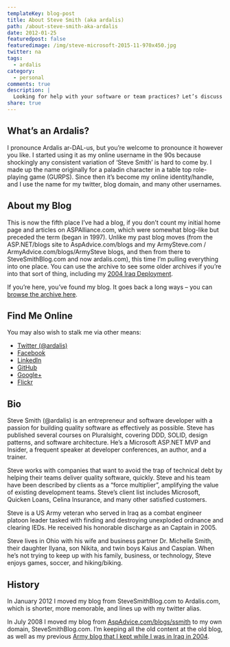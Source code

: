 ```yaml
---
templateKey: blog-post
title: About Steve Smith (aka ardalis)
path: /about-steve-smith-aka-ardalis
date: 2012-01-25
featuredpost: false
featuredimage: /img/steve-microsoft-2015-11-970x450.jpg
twitter: na
tags:
  - ardalis
category:
  - personal
comments: true
description: |
  Looking for help with your software or team practices? Let’s discuss!
share: true
---
```

<!--StartFragment-->

## What’s an Ardalis?

I pronounce Ardalis ar-DAL-us, but you’re welcome to pronounce it however you like. I started using it as my online username in the 90s because shockingly any consistent variation of ‘Steve Smith’ is hard to come by. I made up the name originally for a paladin character in a table top role-playing game (GURPS). Since then it’s become my online identity/handle, and I use the name for my twitter, blog domain, and many other usernames.

## About my Blog

This is now the fifth place I’ve had a blog, if you don’t count my initial home page and articles on ASPAlliance.com, which were somewhat blog-like but preceded the term (began in 1997). Unlike my past blog moves (from the ASP.NET/blogs site to AspAdvice.com/blogs and my ArmySteve.com / ArmyAdvice.com/blogs/ArmySteve blogs, and then from there to SteveSmithBlog.com and now ardalis.com), this time I’m pulling everything into one place. You can use the archive to see some older archives if you’re into that sort of thing, including my [2004 Iraq Deployment](https://ardalis.com/category/iraq).

If you’re here, you’ve found my blog. It goes back a long ways – you can [browse the archive here](https://ardalis.com/archive).

## Find Me Online

You may also wish to stalk me via other means:

* [Twitter (@ardalis)](http://twitter.com/ardalis)
* [Facebook](http://www.facebook.com/StevenAndrewSmith)
* [LinkedIn](http://www.linkedin.com/in/stevenandrewsmith)
* [GitHub](https://github.com/ardalis)
* [Google+](https://plus.google.com/108098990198986419468/posts)
* [Flickr](http://flickr.com/photos/lakequincy)

## Bio

Steve Smith (@ardalis) is an entrepreneur and software developer with a passion for building quality software as effectively as possible. Steve has published several courses on Pluralsight, covering DDD, SOLID, design patterns, and software architecture. He’s a Microsoft ASP.NET MVP and Insider, a frequent speaker at developer conferences, an author, and a trainer.

Steve works with companies that want to avoid the trap of technical debt by helping their teams deliver quality software, quickly. Steve and his team have been described by clients as a “force multiplier”, amplifying the value of existing development teams. Steve’s client list includes Microsoft, Quicken Loans, Celina Insurance, and many other satisfied customers.

Steve is a US Army veteran who served in Iraq as a combat engineer platoon leader tasked with finding and destroying unexploded ordnance and clearing IEDs. He received his honorable discharge as an Captain in 2005.

Steve lives in Ohio with his wife and business partner Dr. Michelle Smith, their daughter Ilyana, son Nikita, and twin boys Kaius and Caspian. When he’s not trying to keep up with his family, business, or technology, Steve enjoys games, soccer, and hiking/biking.

## History

In January 2012 I moved my blog from SteveSmithBlog.com to Ardalis.com, which is shorter, more memorable, and lines up with my twitter alias.

In July 2008 I moved my blog from [AspAdvice.com/blogs/ssmith](http://aspadvice.com/blogs/ssmith) to my own domain, SteveSmithBlog.com. I’m keeping all the old content at the old blog, as well as my previous [Army blog that I kept while I was in Iraq in 2004](https://ardalis.com/category/iraq).

<!--EndFragment-->
